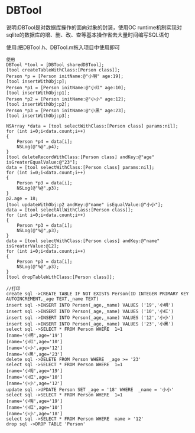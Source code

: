 # DBTool
  
  说明:DBTool是对数据库操作的面向对象的封装，使用OC runtime机制实现对sqlite的数据库的增、删、改、查等基本操作省去大量时间编写SQL语句
  
  使用:把DBTool.h、DBTool.m拖入项目中使用即可
  
  
  
    使用
    DBTool *tool = [DBTool sharedDBTool];
    [tool createTableWithClass:[Person class]];
    Person *p = [Person initName:@"小明" age:19];
    [tool insertWithObj:p];
    Person *p1 = [Person initName:@"小红" age:10];
    [tool insertWithObj:p1];
    Person *p2 = [Person initName:@"小小" age:12];
    [tool insertWithObj:p2];
    Person *p3 = [Person initName:@"小黑" age:23];
    [tool insertWithObj:p3];
    
    NSArray *data = [tool selectWithClass:[Person class] params:nil];
    for (int i=0;i<data.count;i++)
    {
        Person *p4 = data[i];
        NSLog(@"%@",p4);
    }
    [tool deleteRecordWithClass:[Person class] andKey:@"age" isGreaterEqualValue:@"23"];
    data = [tool selectWithClass:[Person class] params:nil];
    for (int i=0;i<data.count;i++)
    {
        Person *p3 = data[i];
        NSLog(@"%@",p3);
    }
    p2.age = 18;
    [tool updateWithObj:p2 andKey:@"name" isEqualValue:@"小小"];
    data = [tool selectAllWithClass:[Person class]];
    for (int i=0;i<data.count;i++)
    {
        Person *p3 = data[i];
        NSLog(@"%@",p3);
    }
    data = [tool selectWithClass:[Person class] andKey:@"name" isGreaterValue:@12];
    for (int i=0;i<data.count;i++)
    {
        Person *p3 = data[i];
        NSLog(@"%@",p3);
    }
    [tool dropTableWithClass:[Person class]];
    
    //打印
    create sql ->CREATE TABLE IF NOT EXISTS Person(ID INTEGER PRIMARY KEY AUTOINCREMENT,_age TEXT,_name TEXT)
    insert sql ->INSERT INTO Person(_age,_name) VALUES ('19','小明')
    insert sql ->INSERT INTO Person(_age,_name) VALUES ('10','小红')
    insert sql ->INSERT INTO Person(_age,_name) VALUES ('12','小小')
    insert sql ->INSERT INTO Person(_age,_name) VALUES ('23','小黑')
    select sql ->SELECT * FROM Person WHERE  1=1
    [name='小明',age='19']
    [name='小红',age='10']
    [name='小小',age='12']
    [name='小黑',age='23']
    delete sql ->DELETE FROM Person WHERE  _age >= '23' 
    select sql ->SELECT * FROM Person WHERE  1=1
    [name='小明',age='19']
    [name='小红',age='10']
    [name='小小',age='12']
    update sql ->UPDATE Person SET _age = '18' WHERE  _name = '小小' 
    select sql ->SELECT * FROM Person WHERE  1=1
    [name='小明',age='19']
    [name='小红',age='10']
    [name='小小',age='18']
    select sql ->SELECT * FROM Person WHERE  name > '12'
    drop sql ->DROP TABLE 'Person'
